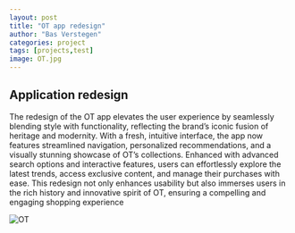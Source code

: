 ```yaml
---
layout: post
title: "OT app redesign"
author: "Bas Verstegen"
categories: project
tags: [projects,test]
image: OT.jpg
---
```


## Application redesign
The redesign of the OT app elevates the user experience by seamlessly blending style with functionality, reflecting the brand’s iconic fusion of heritage and modernity. With a fresh, intuitive interface, the app now features streamlined navigation, personalized recommendations, and a visually stunning showcase of OT’s collections. Enhanced with advanced search options and interactive features, users can effortlessly explore the latest trends, access exclusive content, and manage their purchases with ease. This redesign not only enhances usability but also immerses users in the rich history and innovative spirit of OT, ensuring a compelling and engaging shopping experience

![OT](https://github.com/user-attachments/assets/4c626f00-adbd-490c-8b42-068abbb530fb)
